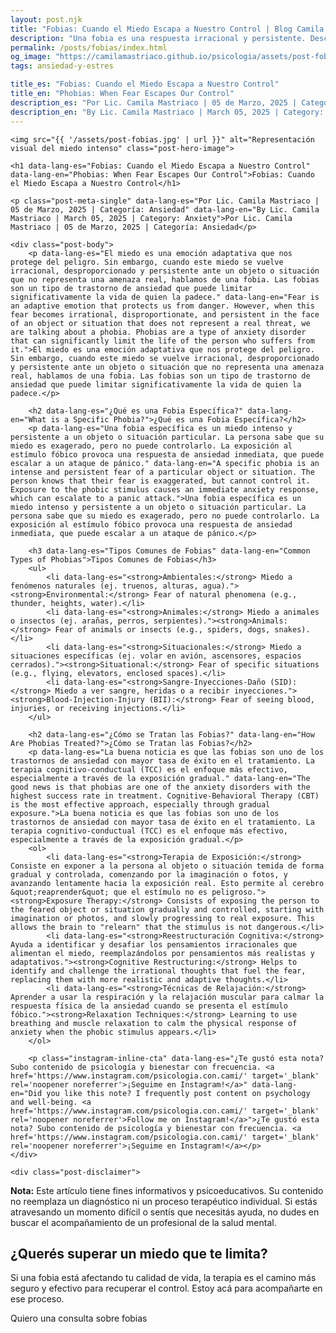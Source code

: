 ```yaml
---
layout: post.njk
title: "Fobias: Cuando el Miedo Escapa a Nuestro Control | Blog Camila Mastriaco"
description: "Una fobia es una respuesta irracional y persistente. Descubrí qué son, los tipos más comunes y cómo se pueden tratar."
permalink: /posts/fobias/index.html
og_image: "https://camilamastriaco.github.io/psicologia/assets/post-fobias.jpg"
tags: ansiedad-y-estres

title_es: "Fobias: Cuando el Miedo Escapa a Nuestro Control"
title_en: "Phobias: When Fear Escapes Our Control"
description_es: "Por Lic. Camila Mastriaco | 05 de Marzo, 2025 | Categoría: Ansiedad"
description_en: "By Lic. Camila Mastriaco | March 05, 2025 | Category: Anxiety"
---
```





    <img src="{{ '/assets/post-fobias.jpg' | url }}" alt="Representación visual del miedo intenso" class="post-hero-image">
    
    <h1 data-lang-es="Fobias: Cuando el Miedo Escapa a Nuestro Control" data-lang-en="Phobias: When Fear Escapes Our Control">Fobias: Cuando el Miedo Escapa a Nuestro Control</h1>
<div id="share-buttons-container"></div>

    <p class="post-meta-single" data-lang-es="Por Lic. Camila Mastriaco | 05 de Marzo, 2025 | Categoría: Ansiedad" data-lang-en="By Lic. Camila Mastriaco | March 05, 2025 | Category: Anxiety">Por Lic. Camila Mastriaco | 05 de Marzo, 2025 | Categoría: Ansiedad</p>
    
    <div class="post-body">
        <p data-lang-es="El miedo es una emoción adaptativa que nos protege del peligro. Sin embargo, cuando este miedo se vuelve irracional, desproporcionado y persistente ante un objeto o situación que no representa una amenaza real, hablamos de una fobia. Las fobias son un tipo de trastorno de ansiedad que puede limitar significativamente la vida de quien la padece." data-lang-en="Fear is an adaptive emotion that protects us from danger. However, when this fear becomes irrational, disproportionate, and persistent in the face of an object or situation that does not represent a real threat, we are talking about a phobia. Phobias are a type of anxiety disorder that can significantly limit the life of the person who suffers from it.">El miedo es una emoción adaptativa que nos protege del peligro. Sin embargo, cuando este miedo se vuelve irracional, desproporcionado y persistente ante un objeto o situación que no representa una amenaza real, hablamos de una fobia. Las fobias son un tipo de trastorno de ansiedad que puede limitar significativamente la vida de quien la padece.</p>

        <h2 data-lang-es="¿Qué es una Fobia Específica?" data-lang-en="What is a Specific Phobia?">¿Qué es una Fobia Específica?</h2>
        <p data-lang-es="Una fobia específica es un miedo intenso y persistente a un objeto o situación particular. La persona sabe que su miedo es exagerado, pero no puede controlarlo. La exposición al estímulo fóbico provoca una respuesta de ansiedad inmediata, que puede escalar a un ataque de pánico." data-lang-en="A specific phobia is an intense and persistent fear of a particular object or situation. The person knows that their fear is exaggerated, but cannot control it. Exposure to the phobic stimulus causes an immediate anxiety response, which can escalate to a panic attack.">Una fobia específica es un miedo intenso y persistente a un objeto o situación particular. La persona sabe que su miedo es exagerado, pero no puede controlarlo. La exposición al estímulo fóbico provoca una respuesta de ansiedad inmediata, que puede escalar a un ataque de pánico.</p>

        <h3 data-lang-es="Tipos Comunes de Fobias" data-lang-en="Common Types of Phobias">Tipos Comunes de Fobias</h3>
        <ul>
            <li data-lang-es="<strong>Ambientales:</strong> Miedo a fenómenos naturales (ej. truenos, alturas, agua)."><strong>Environmental:</strong> Fear of natural phenomena (e.g., thunder, heights, water).</li>
            <li data-lang-es="<strong>Animales:</strong> Miedo a animales o insectos (ej. arañas, perros, serpientes)."><strong>Animals:</strong> Fear of animals or insects (e.g., spiders, dogs, snakes).</li>
            <li data-lang-es="<strong>Situacionales:</strong> Miedo a situaciones específicas (ej. volar en avión, ascensores, espacios cerrados)."><strong>Situational:</strong> Fear of specific situations (e.g., flying, elevators, enclosed spaces).</li>
            <li data-lang-es="<strong>Sangre-Inyecciones-Daño (SID):</strong> Miedo a ver sangre, heridas o a recibir inyecciones."><strong>Blood-Injection-Injury (BII):</strong> Fear of seeing blood, injuries, or receiving injections.</li>
        </ul>

        <h2 data-lang-es="¿Cómo se Tratan las Fobias?" data-lang-en="How Are Phobias Treated?">¿Cómo se Tratan las Fobias?</h2>
        <p data-lang-es="La buena noticia es que las fobias son uno de los trastornos de ansiedad con mayor tasa de éxito en el tratamiento. La terapia cognitivo-conductual (TCC) es el enfoque más efectivo, especialmente a través de la exposición gradual." data-lang-en="The good news is that phobias are one of the anxiety disorders with the highest success rate in treatment. Cognitive-Behavioral Therapy (CBT) is the most effective approach, especially through gradual exposure.">La buena noticia es que las fobias son uno de los trastornos de ansiedad con mayor tasa de éxito en el tratamiento. La terapia cognitivo-conductual (TCC) es el enfoque más efectivo, especialmente a través de la exposición gradual.</p>
        <ol>
            <li data-lang-es="<strong>Terapia de Exposición:</strong> Consiste en exponer a la persona al objeto o situación temida de forma gradual y controlada, comenzando por la imaginación o fotos, y avanzando lentamente hacia la exposición real. Esto permite al cerebro &quot;reaprender&quot; que el estímulo no es peligroso."><strong>Exposure Therapy:</strong> Consists of exposing the person to the feared object or situation gradually and controlled, starting with imagination or photos, and slowly progressing to real exposure. This allows the brain to "relearn" that the stimulus is not dangerous.</li>
            <li data-lang-es="<strong>Reestructuración Cognitiva:</strong> Ayuda a identificar y desafiar los pensamientos irracionales que alimentan el miedo, reemplazándolos por pensamientos más realistas y adaptativos."><strong>Cognitive Restructuring:</strong> Helps to identify and challenge the irrational thoughts that fuel the fear, replacing them with more realistic and adaptive thoughts.</li>
            <li data-lang-es="<strong>Técnicas de Relajación:</strong> Aprender a usar la respiración y la relajación muscular para calmar la respuesta física de la ansiedad cuando se presenta el estímulo fóbico."><strong>Relaxation Techniques:</strong> Learning to use breathing and muscle relaxation to calm the physical response of anxiety when the phobic stimulus appears.</li>
        </ol>
        
        <p class="instagram-inline-cta" data-lang-es="¿Te gustó esta nota? Subo contenido de psicología y bienestar con frecuencia. <a href='https://www.instagram.com/psicologia.con.cami/' target='_blank' rel='noopener noreferrer'>¡Seguime en Instagram!</a>" data-lang-en="Did you like this note? I frequently post content on psychology and well-being. <a href='https://www.instagram.com/psicologia.con.cami/' target='_blank' rel='noopener noreferrer'>Follow me on Instagram!</a>">¿Te gustó esta nota? Subo contenido de psicología y bienestar con frecuencia. <a href='https://www.instagram.com/psicologia.con.cami/' target='_blank' rel='noopener noreferrer'>¡Seguime en Instagram!</a></p>
    </div>
    
    <div class="post-disclaimer">
<p data-lang-es="<strong>Nota:</strong> Este artículo tiene fines informativos y psicoeducativos. Su contenido no reemplaza un diagnóstico ni un proceso terapéutico individual. Si estás atravesando un momento difícil o sentís que necesitás ayuda, no dudes en buscar el acompañamiento de un profesional de la salud mental." data-lang-en="<strong>Disclaimer:</strong> This article is for informational and psychoeducational purposes only. It is not a substitute for a professional diagnosis or an individual therapeutic process. If you are going through a difficult time or feel you need help, do not hesitate to seek support from a mental health professional.">
<strong>Nota:</strong> Este artículo tiene fines informativos y psicoeducativos. Su contenido no reemplaza un diagnóstico ni un proceso terapéutico individual. Si estás atravesando un momento difícil o sentís que necesitás ayuda, no dudes en buscar el acompañamiento de un profesional de la salud mental.
</p>
</div>

<section id="cta-post" class="animate-on-scroll">
        <h2 data-lang-es="¿Querés superar un miedo que te limita?" data-lang-en="Do you want to overcome a fear that limits you?">¿Querés superar un miedo que te limita?</h2>
        <p data-lang-es="Si una fobia está afectando tu calidad de vida, la terapia es el camino más seguro y efectivo para recuperar el control. Estoy acá para acompañarte en ese proceso." data-lang-en="If a phobia is affecting your quality of life, therapy is the safest and most effective way to regain control. I am here to accompany you in that process.">Si una fobia está afectando tu calidad de vida, la terapia es el camino más seguro y efectivo para recuperar el control. Estoy acá para acompañarte en ese proceso.</p>
        <a 
            class="btn whatsapp-trigger" 
            data-location="post_fobias_cta" 
            target="_blank" 
            rel="noopener noreferrer" 
            data-lang-es="Quiero una consulta sobre fobias" 
            data-lang-en="I want a consultation about phobias" 
            data-whatsapp-es="Hola Camila, leí tu nota sobre fobias y quisiera consultarte sobre las sesiones." 
            data-whatsapp-en="Hi Camila, I read your note about phobias and would like to ask about the sessions." 
        >Quiero una consulta sobre fobias</a>
    </section>